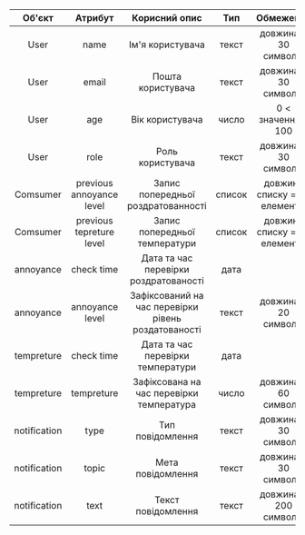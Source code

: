 |    Об'єкт    |         Атрибут          |                    Корисний опис                    |  Тип   |           Обмеження           |
| :----------: | :----------------------: | :-------------------------------------------------: | :----: | :---------------------------: |
|     User     |           name           |                  Ім'я користувача                   | текст  |     довжина < 30 символів     |
|     User     |          email           |                  Пошта користувача                  | текст  |     довжина < 30 символів     |
|     User     |           age            |                   Вік користувача                   | число  |      0 < значення < 100       |
|     User     |           role           |                  Роль користувача                   | текст  |     довжина < 30 символів     |
|   Comsumer   | previous annoyance level |         Запис попередньої роздратованності          | список | довжина списку == 3 елементів |
|   Comsumer   | previous tepreture level |            Запис попередньої температури            | список | довжина списку == 3 елементів |
|  annoyance   |        check time        |        Дата та час перевірки роздратованості        |  дата  |                               |
|  annoyance   |     annoyance level      | Зафіксований на час перевірки рівень роздатованості | текст  |     довжина < 20 символів     |
|  tempreture  |        check time        |          Дата та час перевірки температури          |  дата  |                               |
|  tempreture  |        tempreture        |      Зафіксована на час перевірки температура       | число  |     довжина < 60 символів     |
| notification |           type           |                  Тип повідомлення                   | текст  |     довжина < 30 символів     |
| notification |          topic           |                  Мета повідомлення                  | текст  |     довжина < 30 символів     |
| notification |           text           |                 Текст повідомлення                  | текст  |    довжина < 200 символів     |
